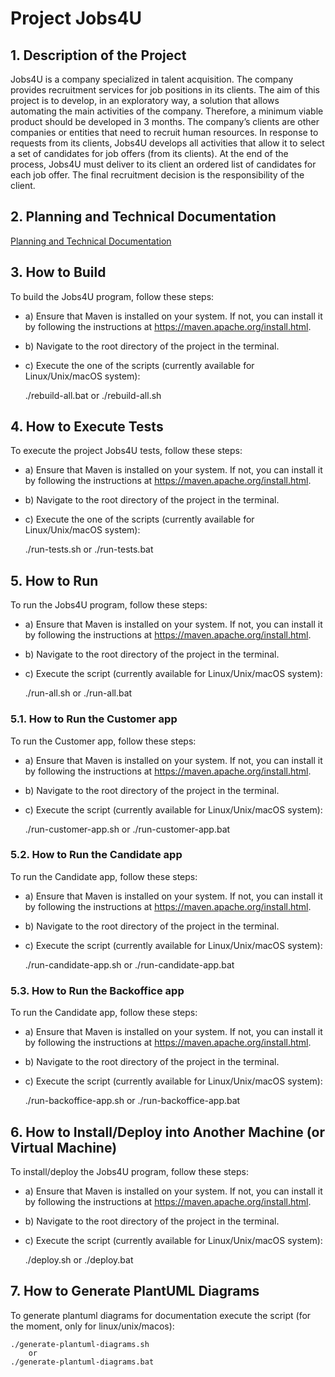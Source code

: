 # Project Jobs4U

## 1. Description of the Project

Jobs4U is a company specialized in talent acquisition. The company provides recruitment services for job positions in its clients. The aim of this project is to develop, in an exploratory way,
a solution that allows automating the main activities of the company. Therefore, a minimum
viable product should be developed in 3 months.
The company’s clients are other companies or entities that need to recruit human resources.
In response to requests from its clients, Jobs4U develops all activities that allow it to select a
set of candidates for job offers (from its clients). At the end of the process, Jobs4U must deliver
to its client an ordered list of candidates for each job offer. The final recruitment decision is
the responsibility of the client.


## 2. Planning and Technical Documentation

[Planning and Technical Documentation](docs/readme.md)

## 3. How to Build

To build the Jobs4U program, follow these steps:

- a) Ensure that Maven is installed on your system. If not, you can install it by following the instructions at https://maven.apache.org/install.html.
- b) Navigate to the root directory of the project in the terminal.
- c) Execute the one of the scripts (currently available for Linux/Unix/macOS system):

    ./rebuild-all.bat
            or
    ./rebuild-all.sh

## 4. How to Execute Tests

To execute the project Jobs4U tests, follow these steps:

- a) Ensure that Maven is installed on your system. If not, you can install it by following the instructions at https://maven.apache.org/install.html.
- b) Navigate to the root directory of the project in the terminal.
- c) Execute the one of the scripts (currently available for Linux/Unix/macOS system):

    ./run-tests.sh
            or
    ./run-tests.bat


## 5. How to Run

To run the Jobs4U program, follow these steps:

- a) Ensure that Maven is installed on your system. If not, you can install it by following the instructions at https://maven.apache.org/install.html.
- b) Navigate to the root directory of the project in the terminal.
- c) Execute the script (currently available for Linux/Unix/macOS system):

    ./run-all.sh
        or
    ./run-all.bat

### 5.1. How to Run the Customer app

To run the Customer app, follow these steps:

- a) Ensure that Maven is installed on your system. If not, you can install it by following the instructions at https://maven.apache.org/install.html.
- b) Navigate to the root directory of the project in the terminal.
- c) Execute the script (currently available for Linux/Unix/macOS system):
    
    ./run-customer-app.sh
        or
    ./run-customer-app.bat

### 5.2. How to Run the Candidate app

To run the Candidate app, follow these steps:

- a) Ensure that Maven is installed on your system. If not, you can install it by following the instructions at https://maven.apache.org/install.html.
- b) Navigate to the root directory of the project in the terminal.
- c) Execute the script (currently available for Linux/Unix/macOS system):

    ./run-candidate-app.sh
        or
    ./run-candidate-app.bat

### 5.3. How to Run the Backoffice app

To run the Candidate app, follow these steps:

- a) Ensure that Maven is installed on your system. If not, you can install it by following the instructions at https://maven.apache.org/install.html.
- b) Navigate to the root directory of the project in the terminal.
- c) Execute the script (currently available for Linux/Unix/macOS system):

    ./run-backoffice-app.sh
        or
    ./run-backoffice-app.bat

## 6. How to Install/Deploy into Another Machine (or Virtual Machine)

To install/deploy the Jobs4U program, follow these steps:

- a) Ensure that Maven is installed on your system. If not, you can install it by following the instructions at https://maven.apache.org/install.html.
- b) Navigate to the root directory of the project in the terminal.
- c) Execute the script (currently available for Linux/Unix/macOS system):

    ./deploy.sh
        or
    ./deploy.bat

## 7. How to Generate PlantUML Diagrams

To generate plantuml diagrams for documentation execute the script (for the moment, only for linux/unix/macos):

    ./generate-plantuml-diagrams.sh
        or
    ./generate-plantuml-diagrams.bat